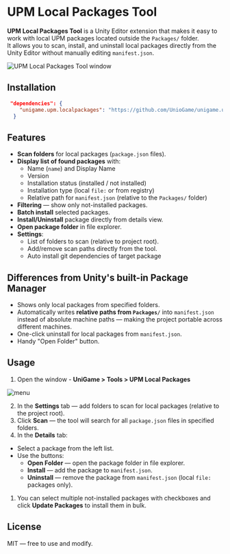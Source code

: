 # UPM Local Packages Tool

**UPM Local Packages Tool** is a Unity Editor extension that makes it easy to work with local UPM packages located outside the `Packages/` folder.  
It allows you to scan, install, and uninstall local packages directly from the Unity Editor without manually editing `manifest.json`.

![UPM Local Packages Tool window](https://i.ibb.co/Gfc72QK0/window.png)

## Installation

```json
 "dependencies": {
    "unigame.upm.localpackages": "https://github.com/UnioGame/unigame.upm.localpackages.git",
  }
```

## Features

- **Scan folders** for local packages (`package.json` files).
- **Display list of found packages** with:
  - Name (`name`) and Display Name
  - Version
  - Installation status (installed / not installed)
  - Installation type (local `file:` or from registry)
  - Relative path for `manifest.json` (relative to the `Packages/` folder)
- **Filtering** — show only not-installed packages.
- **Batch install** selected packages.
- **Install/Uninstall** package directly from details view.
- **Open package folder** in file explorer.
- **Settings**:
  - List of folders to scan (relative to project root).
  - Add/remove scan paths directly from the tool.
  - Auto install git dependencies of target package

## Differences from Unity's built-in Package Manager

- Shows only local packages from specified folders.
- Automatically writes **relative paths from `Packages/`** into `manifest.json` instead of absolute machine paths — making the project portable across different machines.
- One-click uninstall for local packages from `manifest.json`.
- Handy "Open Folder" button.


## Usage

1. Open the window - **UniGame > Tools > UPM Local Packages**

![menu](https://i.ibb.co/bcrGx4X/menu.png)


2. In the **Settings** tab — add folders to scan for local packages (relative to the project root).
3. Click **Scan** — the tool will search for all `package.json` files in specified folders.
4. In the **Details** tab:
- Select a package from the left list.
- Use the buttons:
  - **Open Folder** — open the package folder in file explorer.
  - **Install** — add the package to `manifest.json`.
  - **Uninstall** — remove the package from `manifest.json` (local `file:` packages only).
1. You can select multiple not-installed packages with checkboxes and click **Update Packages** to install them in bulk.


## License
MIT — free to use and modify.
